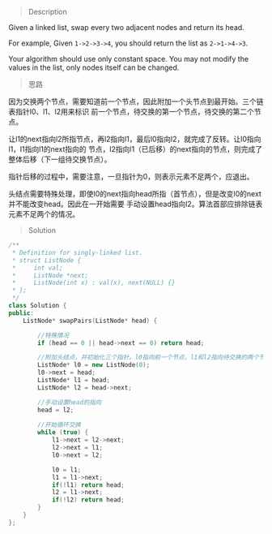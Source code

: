 > Description

Given a linked list, swap every two adjacent nodes and return its head.

For example,
Given `1->2->3->4`, you should return the list as `2->1->4->3`.

Your algorithm should use only constant space. You may not modify the values in the list, only nodes itself can be changed.

> 思路

因为交换两个节点，需要知道前一个节点，因此附加一个头节点到最开始。三个链表指针l0、l1、l2用来标识
前一个节点，待交换的第一个节点，待交换的第二个节点。

让l1的next指向l2所指节点，再l2指向l1，最后l0指向l2，就完成了反转。让l0指向l1，l1指向l1的next指向的
节点，l2指向l1（已后移）的next指向的节点，则完成了整体后移（下一组待交换节点）。

指针后移的过程中，需要注意，一旦指针为0，则表示元素不足两个，应退出。

头结点需要特殊处理，即使l0的next指向head所指（首节点），但是改变l0的next并不能改变head。因此在一开始需要
手动设置head指向l2。算法首部应排除链表元素不足两个的情况。

> Solution

```C++
/**
 * Definition for singly-linked list.
 * struct ListNode {
 *     int val;
 *     ListNode *next;
 *     ListNode(int x) : val(x), next(NULL) {}
 * };
 */
class Solution {
public:
	ListNode* swapPairs(ListNode* head) {

        //特殊情况
		if (head == 0 || head->next == 0) return head;

        //附加头结点，并初始化三个指针。l0指向前一个节点，l1和l2指向待交换的两个节点
		ListNode* l0 = new ListNode(0);
		l0->next = head;
		ListNode* l1 = head;
		ListNode* l2 = head->next;

        //手动设置head的指向
		head = l2;
		
        //开始循环交换
		while (true) {
			l1->next = l2->next;
			l2->next = l1;
			l0->next = l2;

			l0 = l1;
			l1 = l1->next;
			if(!l1) return head;
			l2 = l1->next;
			if(!l2) return head;
		}
	}
};
```
